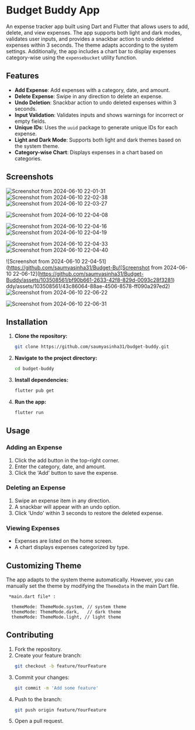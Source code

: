 
# Budget Buddy App

An expense tracker app built using Dart and Flutter that allows users to add, delete, and view expenses. The app supports both light and dark modes, validates user inputs, and provides a snackbar action to undo deleted expenses within 3 seconds. The theme adapts according to the system settings. Additionally, the app includes a chart bar to display expenses category-wise using the `expensebucket` utility function.

## Features

- **Add Expense**: Add expenses with a category, date, and amount.
- **Delete Expense**: Swipe in any direction to delete an expense.
- **Undo Deletion**: Snackbar action to undo deleted expenses within 3 seconds.
- **Input Validation**: Validates inputs and shows warnings for incorrect or empty fields.
- **Unique IDs**: Uses the `uuid` package to generate unique IDs for each expense.
- **Light and Dark Mode**: Supports both light and dark themes based on the system theme.
- **Category-wise Chart**: Displays expenses in a chart based on categories.

## Screenshots



![Screenshot from 2024-06-10 22-01-31](https://github.com/saumyasinha31/Budget-Buddy/assets/103508561/1aecbfed-d27c-4730-9a11-df443a4e856d)
![Screenshot from 2024-06-10 22-02-38](https://github.com/saumyasinha31/Budget-Buddy/assets/103508561/666a3834-5db7-4695-864b-d61505b59ef4)
![Screenshot from 2024-06-10 22-03-27](https://github.com/saumyasinha31/Budget-Buddy/assets/103508561/5eae6dfd-e055-4798-a11c-d581491c0b64)

![Screenshot from 2024-06-10 22-04-08](https://github.com/saumyasinha31/Budget-Buddy/assets/103508561/0f558048-3028-44fd-a41d-9f98f00b2ac5)

![Screenshot from 2024-06-10 22-04-16](https://github.com/saumyasinha31/Budget-Buddy/assets/103508561/cf8c25e1-59c5-4194-bd05-ba781f169905)
![Screenshot from 2024-06-10 22-04-19](https://github.com/saumyasinha31/Budget-Buddy/assets/103508561/443d41b4-2811-46e5-8dfb-f33f134cd278)


![Screenshot from 2024-06-10 22-04-33](https://github.com/saumyasinha31/Budget-Buddy/assets/103508561/1e2bdbb7-e48d-4d44-adaf-d6e4b5dc07ff)
![Screenshot from 2024-06-10 22-04-40](https://github.com/saumyasinha31/Budget-Buddy/assets/103508561/3fd6b550-ed46-4743-87d9-1dd7ca424d91)

![Screenshot from 2024-06-10 22-04-51](https://github.com/saumyasinha31/Budget-Bu![Screenshot from 2024-06-10 22-06-12](https://github.com/saumyasinha31/Budget-Buddy/assets/103508561/bf90b661-2633-42f8-829d-0093c28f3281)
ddy/assets/103508561/43c86064-88ae-4506-8578-ff090a297ed2)
![Screenshot from 2024-06-10 22-06-22](https://github.com/saumyasinha31/Budget-Buddy/assets/103508561/96a49de1-5ced-4ec1-bdd1-c2b7942ecf23)

![Screenshot from 2024-06-10 22-06-31](https://github.com/saumyasinha31/Budget-Buddy/assets/103508561/923ac49c-a9e8-45f1-9630-6138ded8dba1)



## Installation

1. **Clone the repository:**
    ```bash
    git clone https://github.com/saumyasinha31/budget-buddy.git
    ```
2. **Navigate to the project directory:**
    ```bash
    cd budget-buddy
    ```
3. **Install dependencies:**
    ```bash
    flutter pub get 
    ```
4. **Run the app:**
    ```bash
    flutter run
    ```

## Usage

### Adding an Expense
1. Click the add button in the top-right corner.
2. Enter the category, date, and amount.
3. Click the 'Add' button to save the expense.

### Deleting an Expense
1. Swipe an expense item in any direction.
2. A snackbar will appear with an undo option.
3. Click 'Undo' within 3 seconds to restore the deleted expense.

### Viewing Expenses
- Expenses are listed on the home screen.
- A chart displays expenses categorized by type.

## Customizing Theme

The app adapts to the system theme automatically. However, you can manually set the theme by modifying the `ThemeData` in the main Dart file.

     *main.dart file* : 

      themeMode: ThemeMode.system, // system theme
      themeMode: ThemeMode.dark,   // dark theme
      themeMode: ThemeMode.light, // light theme
   


## Contributing

1. Fork the repository.
2. Create your feature branch:
    ```bash
    git checkout -b feature/YourFeature
    ```
3. Commit your changes:
    ```bash
    git commit -m 'Add some feature'
    ```
4. Push to the branch:
    ```bash
    git push origin feature/YourFeature
    ```
5. Open a pull request.

